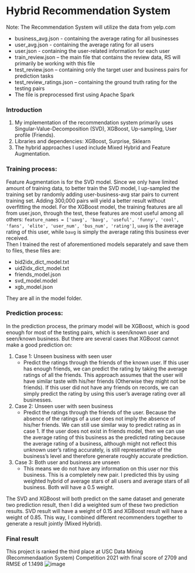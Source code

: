 # Hybrid Recommendation System

Note: The Recommendation System will utilize the data from yelp.com
- business_avg.json - containing the average rating for all businesses
- user_avg.json - containing the average rating for all users
- user.json - containing the user-related information for each user
- train_review.json – the main file that contains the review data, RS will primarily be working with this file
- test_review.json – containing only the target user and business pairs for prediction tasks
- test_review_ratings.json – containing the ground truth rating for the testing pairs
- The file is preprocessed first using Apache Spark

### Introduction

 1. My implementation of the recommendation system primarily uses Singular-Value-Decomposition (SVD), XGBoost, Up-sampling, User profile (Friends).
 2. Libraries and dependencies: XGBoost, Surprise, Sklearn
 3. The hybrid approaches I used include Mixed Hybrid and Feature Augmentation. 

### Training process:
Feature Augmentation is for the SVD model. Since we only have limited amount of training data, to better train the SVD model, I up-sampled the training set by randomly adding user-business-avg star pairs to current training set. Adding 300,000 pairs will yield a better result without overfitting the model.
For the XGBoost model, the training features are all from user.json, through the test, these features are most useful among all others:
`feature_names = ['uavg', 'bavg', 'useful', 'funny', 'cool', 'fans', 'elite', 'user_num', 'bus_num', 'rating']`, `uavg` is the average rating of this user, while `bavg` is simply the average rating this business ever received.\
Then I trained the rest of aforementioned models separately and save them to files, these files are:
 * bid2idx_dict_model.txt
 * uid2idx_dict_model.txt
 * friends_model.json
 * svd_model.model
 * xgb_model.json

They are all in the model folder.

### Prediction process:
In the prediction process, the primary model will be XGBoost, which is good enough for most of the testing pairs, which is seen/known user and seen/known business. But there are several cases that XGBoost cannot make a good prediction on:
 1. Case 1: Unseen business with seen user
    * Predict the ratings through the friends of the known user. If this user has enough friends, we can predict the rating by taking the average ratings of all the friends. This approach assumes that the user will have similar taste with his/her friends (Otherwise they might not be friends). If this user did not have any friends on records, we can simply predict the rating by using this user’s average rating over all businesses. 
 2.	Case 2: Unseen user with seen business
    *	Predict the ratings through the friends of the user. Because the absence of the ratings of a user does not imply the absence of his/her friends. We can still use similar way to predict rating as in case 1. If the user does not exist in friends model, then we can use the average rating of this business as the predicted rating because the average rating of a business, although might not reflect this unknown user’s rating accurately, is still representative of the business’s level and therefore generate roughly accurate prediction.
 3.	Case 3: Both user and business are unseen
    * This means we do not have any information on this user nor this business. This is a completely new pair. I predicted this by using weighted hybrid of average stars of all users and average stars of all business. Both will have a 0.5 weight. 
  
The SVD and XGBoost will both predict on the same dataset and generate two prediction result, then I did a weighted sum of these two prediction results. SVD result will have a weight of 0.15 and XGBoost result will have a weight of 0.85. This way, I combined different recommenders together to generate a result jointly (Mixed Hybrid).

### Final result
This project is ranked the third place at USC Data Mining (Recommendaation System) Competition 2021 with final score of 2709 and RMSE of 1.1498
   ![image](https://user-images.githubusercontent.com/25105806/117549836-77fd4c00-aff1-11eb-82a6-0cfe6b925cd7.png)


